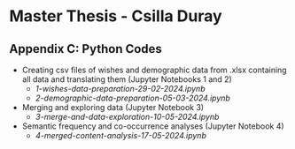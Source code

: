 # Master Thesis - Csilla Duray
## Appendix C: Python Codes
- Creating csv files of wishes and demographic data from .xlsx containing all data and translating them  (Jupyter Notebooks 1 and 2)
  - *1-wishes-data-preparation-29-02-2024.ipynb*
  - *2-demographic-data-preparation-05-03-2024.ipynb*
- Merging and exploring data (Jupyter Notebook 3)
  - *3-merge-and-data-exploration-10-05-2024.ipynb*
- Semantic frequency and co-occurrence analyses (Jupyter Notebook 4)
  - *4-merged-content-analysis-17-05-2024.ipynb*
